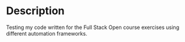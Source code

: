 # Description

Testing my code written for the Full Stack Open course exercises using different automation frameworks.